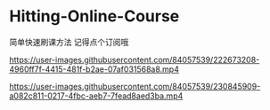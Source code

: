 # Hitting-Online-Course
简单快速刷课方法
记得点个订阅哦

https://user-images.githubusercontent.com/84057539/222673208-4960ff7f-4415-481f-b2ae-07af031568a8.mp4




https://user-images.githubusercontent.com/84057539/230845909-a082c811-0217-4fbc-aeb7-7fead8aed3ba.mp4

